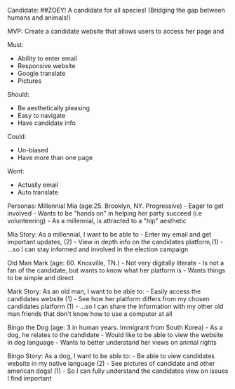 Candidate: 
##ZOEY! A candidate for all species!
(Bridging the gap between humans and animals!)

MVP: Create a candidate website that allows users to access her page and 

Must:
- Ability to enter email
- Responsive website
- Google translate
- Pictures

Should:
- Be aesthetically pleasing
- Easy to navigate
- Have candidate info

Could: 
- Un-biased
- Have more than one page

Wont:
- Actually email 
- Auto translate






Personas: 
Millennial Mia (age:25. Brooklyn, NY. Progressive)
    - Eager to get involved
    - Wants to be "hands on" in helping her party succeed (i.e volunteering)
    - As a millennial, is attracted to a "hip" aesthetic

Mia Story: As a millennial, I want to be able to 
    - Enter my email and get important updates, (2)
    - View in depth info on the candidates platform,(1)
    - ...so I can stay informed and involved in the election campaign


Old Man Mark (age: 60. Knoxville, TN.)
    - Not very digitally literate
    - Is not a fan of the candidate, but wants to know what her platform is
    - Wants things to be simple and direct

Mark Story: As an old man, I want to be able to:
    - Easily access the candidates website (1)
    - See how her platform differs from my chosen candidates platform (1)
    - ...so I can share the information with my other old man friends that don't know how to use a computer at all

Bingo the Dog (age: 3 in human years. Immigrant from South Korea)
    - As a dog, he relates to the candidate
    - Would like to be able to view the website in dog language
    - Wants to better understand her views on animal rights
    

Bingo Story: As a dog, I want to be able to:
    - Be able to view candidates website in my native language (2)
    - See pictures of candidate and other american dogs! (1)
    - So I can fully understand the candidates view on issues I find important



